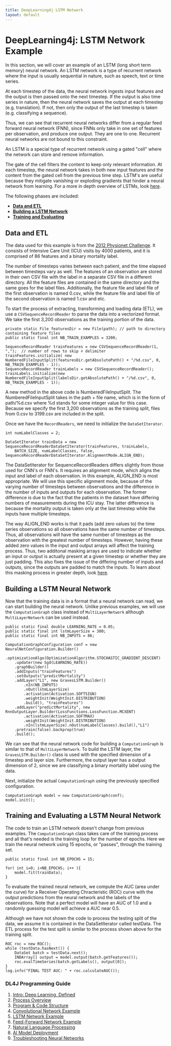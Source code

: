 ```yaml
---
title: DeepLearning4j LSTM Network
layout: default
---
```


# DeepLearning4j: LSTM Network Example

In this section, we will cover an example of an LSTM (long short term memory) neural network. An LSTM network is a type of recurrent network where the input is usually sequential in nature, such as speech, text or time series. 

At each timestep of the data, the neural network ingests input features and the output is then passed onto the next timestep. If the output is also time series in nature, then the neural network saves the output at each timestep (e.g. translation). If not, then only the output of the last timestep is taken (e.g. classifying a sequence). 

Thus, we can see that recurrent neural networks differ from a regular feed forward neural network (FNN), since FNNs only take in one set of features per observation, and produce one output. They are one to one. Recurrent neural networks are not bound to this constraint.

An LSTM is a special type of recurrent network using a gated "cell" where the network can store and remove information. 

The gate of the cell filters the content to keep only relevant information. At each timestep, the neural network takes in both new input features and the content from the gated cell from the previous time step. LSTM's are useful because they mitigate vanishing or exploding gradients that hinder a neural network from learning. For a more in depth overview of LSTMs, look [here](https://deeplearning4j.org/lstm.html).

The following phases are included:

- [**Data and ETL**](#ETL) 
- [**Building a LSTM Network**](#Building) 
- [**Training and Evaluating**](#Training) 

## <a name="ETL">Data and ETL</a>

The data used for this example is from the [2012 Physionet Challenge](https://physionet.org/challenge/2012/). It consists of Intensive Care Unit (ICU) visits by 4000 patients, and it is comprised of 86 features and a binary mortality label. 

The number of timesteps varies between each patient, and the time elapsed between timesteps vary as well. The features of an observation are stored in their own CSV file with the label in a separate CSV file in a different directory. All the feature files are contained in the same directory and the same goes for the label files. Additionally, the feature file and label file of the first observation is named 0.csv, while the feature file and label file of the second observation is named 1.csv and etc.

To start the process of extracting, transforming and loading data (ETL), we use a `CSVSequenceRecordReader` to parse the data into a vectorized format. We take the first 3,200 observations as the training portion of the data. 
		
```
private static File featuresDir = new File(path); // path to directory containing feature files
public static final int NB_TRAIN_EXAMPLES = 3200;

SequenceRecordReader trainFeatures = new CSVSequenceRecordReader(1, ",");  // number of rows to skip + delimiter
trainFeatures.initialize( new NumberedFileInputSplit(featuresDir.getAbsolutePath() + "/%d.csv", 0, NB_TRAIN_EXAMPLES - 1));
SequenceRecordReader trainLabels = new CSVSequenceRecordReader();
trainLabels.initialize(new NumberedFileInputSplit(labelsDir.getAbsolutePath() + "/%d.csv", 0, NB_TRAIN_EXAMPLES - 1));
```
A new method in the above code is NumberedFileInputSplit. The NumberedFileInputSplit takes in the path + file name, which is in the form of path/%d.csv where %d stands for some integer value for this case. Because we specify the first 3,200 observations as the training split, files from 0.csv to 3199.csv are included in the split.

Once we have the `RecordReaders`, we need to initialize the `DataSetIterator`. 

```
int numLabelClasses = 2;

DataSetIterator trainData = new SequenceRecordReaderDataSetIterator(trainFeatures, trainLabels,
    BATCH_SIZE, numLabelClasses, false, SequenceRecordReaderDataSetIterator.AlignmentMode.ALIGN_END);
```

The DataSetIterator for SequenceRecordReaders differs slightly from those used for CNN's or FNN's. It requires an alignment mode, which aligns the input and label of each observation. In this example, ALIGN_END is most appropriate. We will use this specific alignment mode, because of the varying number of timesteps between observations and the difference in the number of inputs and outputs for each observation. The former difference is due to the fact that the patients in the dataset have differing numbers of measurements during the ICU stay. The latter difference is because the mortality output is taken only at the last timestep while the inputs have multiple timesteps.

The way ALIGN_END works is that it pads (add zero values to) the time series observations so all observations have the same number of timesteps. Thus, all  observations will have the same number of timesteps as the observation with the greatest number of timesteps. However, having these added zero values in the input and output arrays will affect the training process. Thus, two additonal masking arrays are used to indicate whether an input or output is actually present at a given timestep or whether they are just padding. This also fixes the issue of the differing number of inputs and outputs, since the outputs are padded to match the inputs. To learn about this masking process in greater depth, look [here](https://deeplearning4j.org/usingrnns#masking).

## <a name="Building">Building a LSTM Neural Network</a>

Now that the training data is in a format that a neural network can read, we can start building the neural network. Unlike previous examples, we will use the `ComputationGraph` class instead of `MultiLayerNetwork` although `MultiLayerNetwork` can be used instead.

```
public static final double LEARNING_RATE = 0.05;
public static final int lstmLayerSize = 300;
public static final int NB_INPUTS = 86;

ComputationGraphConfiguration conf = new NeuralNetConfiguration.Builder()
    .optimizationAlgo(OptimizationAlgorithm.STOCHASTIC_GRADIENT_DESCENT)
    .updater(new Sgd(LEARNING_RATE))
    .graphBuilder()
    .addInputs("trainFeatures")
    .setOutputs("predictMortality")
    .addLayer("L1", new GravesLSTM.Builder()
        .nIn(NB_INPUTS)
        .nOut(lstmLayerSize)
        .activation(Activation.SOFTSIGN)
        .weightInit(WeightInit.DISTRIBUTION)
        .build(), "trainFeatures")
    .addLayer("predictMortality", new RnnOutputLayer.Builder(LossFunctions.LossFunction.MCXENT)
        .activation(Activation.SOFTMAX)
        .weightInit(WeightInit.DISTRIBUTION)
        .nIn(lstmLayerSize).nOut(numLabelClasses).build(),"L1")
    .pretrain(false).backprop(true)
    .build();
```
We can see that the neural network code for building a `ComputationGraph` is similar to that of `MultiLayerNetwork`. To build the LSTM layer, the `GravesLSTM.Builder()` class is used with the specified dimension of a timestep and layer size. Furthermore, the output layer has a output dimension of 2, since we are classifying a binary mortality label using the data. 

Next, initialize the actual `ComputationGraph` using the previously specified configuration.

```
ComputationGraph model = new ComputationGraph(conf);
model.init();
```

## <a name="Training">Training and Evaluating a LSTM Neural Network</a>

The code to train an LSTM network doesn't change from previous examples. The `ComputationGraph` class takes care of the training process and all that's needed is the training loop for the number of epochs. Here we train the neural network using 15 epochs, or "passes", through the training set.

```
public static final int NB_EPOCHS = 15;

for( int i=0; i<NB_EPOCHS; i++ ){
    model.fit(trainData); 
}
```

To evaluate the trained neural network, we compute the AUC (area under the curve) for a Receiver Operating Chracteristic (ROC) curve with the output predictions from the neural network and the labels of the observations. Note that a perfect model will have an AUC of 1.0 and a randomly guessing model will achieve a AUC near 0.5. 

Although we have not shown the code to process the testing split of the data, we assume it is contained in the DataSetIterator called testData. The ETL process for the test split is similar to the process shown above for the training split.

```
ROC roc = new ROC();
while (testData.hasNext()) {
    DataSet batch = testData.next();
    INDArray[] output = model.output(batch.getFeatures());
    roc.evalTimeSeries(batch.getLabels(), output[0]);
}
log.info("FINAL TEST AUC: " + roc.calculateAUC());
```

### DL4J Programming Guide  

1. [Intro: Deep Learning, Defined](01_intro)
2. [Process Overview](02_process)
3. [Program & Code Structure](03_code_structure)
4. [Convolutional Network Example](04_convnet)
5. [LSTM Network Example](05_lstm)
6. [Feed-Forward Network Example](06_feedforwardnet)
7. [Natural Language Processing](07_nlp)
8. [AI Model Deployment](08_deploy)
9. [Troubleshooting Neural Networks](09_troubleshooting)
